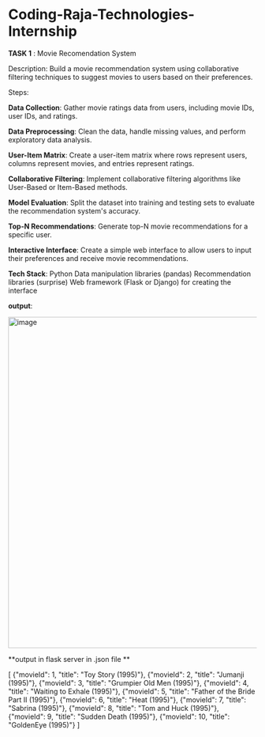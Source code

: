 # Coding-Raja-Technologies-Internship

**TASK 1**
: Movie Recomendation System

Description: Build a movie recommendation system using collaborative filtering techniques to suggest movies to users based on their preferences.

Steps:

**Data Collection**:
Gather movie ratings data from users, including movie IDs, user IDs, and ratings.

**Data Preprocessing**: 
Clean the data, handle missing values, and perform exploratory data analysis.

**User-Item Matrix**:
Create a user-item matrix where rows represent users, columns represent movies, and entries represent ratings.

**Collaborative Filtering**:
Implement collaborative filtering algorithms like User-Based or Item-Based methods.

**Model Evaluation**:
Split the dataset into training and testing sets to evaluate the recommendation system's accuracy.

**Top-N Recommendations**:
Generate top-N movie recommendations for a specific user.

**Interactive Interface**:
Create a simple web interface to allow users to input their preferences and receive movie recommendations.

**Tech Stack**:
Python
Data manipulation libraries (pandas)
Recommendation libraries (surprise)
Web framework (Flask or Django) for creating the interface



**output**:


<img width="670" alt="image" src="https://github.com/lohith1805/Coding-Rja-Technologies-Internship/assets/130832005/051f7c18-ecd0-4f45-b28b-9a0ee46a3d2e">


**output in flask server in .json file **




[
    {"movieId": 1, "title": "Toy Story (1995)"},
    {"movieId": 2, "title": "Jumanji (1995)"},
    {"movieId": 3, "title": "Grumpier Old Men (1995)"},
    {"movieId": 4, "title": "Waiting to Exhale (1995)"},
    {"movieId": 5, "title": "Father of the Bride Part II (1995)"},
    {"movieId": 6, "title": "Heat (1995)"},
    {"movieId": 7, "title": "Sabrina (1995)"},
    {"movieId": 8, "title": "Tom and Huck (1995)"},
    {"movieId": 9, "title": "Sudden Death (1995)"},
    {"movieId": 10, "title": "GoldenEye (1995)"}
]

